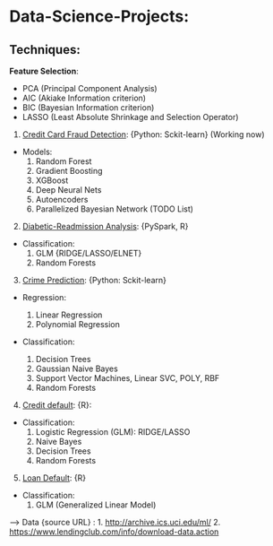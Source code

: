# Data-Science-Projects:



## Techniques:
	
**Feature Selection**:

   * PCA (Principal Component Analysis)
   * AIC (Akiake Information criterion)
   * BIC (Bayesian Information criterion)
   * LASSO (Least Absolute Shrinkage and Selection Operator)



1. [Credit Card Fraud Detection](https://github.com/Sardhendu/Data-Science-Projects/tree/master/CreditCardFraudDetection): {Python: Sckit-learn} (Working now)

 * Models:
    1. Random Forest
    2. Gradient Boosting
    3. XGBoost
    4. Deep Neural Nets
    5. Autoencoders
    6. Parallelized Bayesian Network (TODO List)  

2. [Diabetic-Readmission Analysis](https://github.com/Sardhendu/Data-Science-Projects/blob/master/Diabetic-Readmission/DiabeticReadmission-Spark.ipynb): {PySpark, R}

 * Classification:
    1. GLM {RIDGE/LASSO/ELNET}
    2. Random Forests


3. [Crime Prediction](https://github.com/Sardhendu/Data-Science-Projects/blob/master/Crime-Prediction/crimePrediction.ipynb): {Python: Sckit-learn}

 * Regression:
    1. Linear Regression
    2. Polynomial Regression

 * Classification:
    1. Decision Trees
    2. Gaussian Naive Bayes
    3. Support Vector Machines, Linear SVC, POLY, RBF
    4. Random Forests

4. [Credit default](https://github.com/Sardhendu/Data-Science-Projects/blob/master/Credit-Defaulters/CreditDefault.ipynb): {R}:

 * Classification:
    1. Logistic Regression (GLM): RIDGE/LASSO
    2. Naive Bayes
    3. Decision Trees
    4. Random Forests      
    
5. [Loan Default](https://github.com/Sardhendu/Data-Science-Projects/tree/master/Loan-Defaults): {R}
 
 * Classification:
    1.  GLM (Generalized Linear Model)

--> Data {source URL} : 
		1. http://archive.ics.uci.edu/ml/
		2. https://www.lendingclub.com/info/download-data.action

